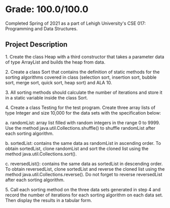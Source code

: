 # Grade: 100.0/100.0
Completed Spring of 2021 as a part of Lehigh University's CSE 017: Programming and Data Structures. 

## Project Description
1\. Create the class Heap with a third constructor that takes a parameter data of type ArrayList<E> and builds the heap from data.
  
  
2\. Create a class Sort that contains the definition of static methods for the sorting algorithms covered in class (selection sort, insertion sort, bubble sort, merge sort, quick sort, heap sort) and ALA 10.
  
  
3\. All sorting methods should calculate the number of iterations and store it in a static variable inside the class Sort.
  
  
4\. Create a class Testing for the test program. Create three array lists of type Integer and size 10,000 for the data sets with the specification below:
  
  a. randomList: array list filled with random integers in the range 0 to 9999. Use the method java.util.Collections.shuffle() to shuffle randomList after each sorting algorithm.
  
  b. sortedList: contains the same data as randomList in ascending order. To obtain sortedList, clone randomList and sort the cloned list using the method java.util.Collections.sort().
  
  c. reversedList(): contains the same data as sortedList in descending order. To obtain reversedList, clone sortedList and reverse the cloned list using the method java.util.Collections.reverse(). Do not forget to reverse reversedList after each sorting algorithm.

5\. Call each sorting method on the three data sets generated in step 4 and record the number of iterations for each sorting algorithm on each data set. Then display the results in a tabular form.
